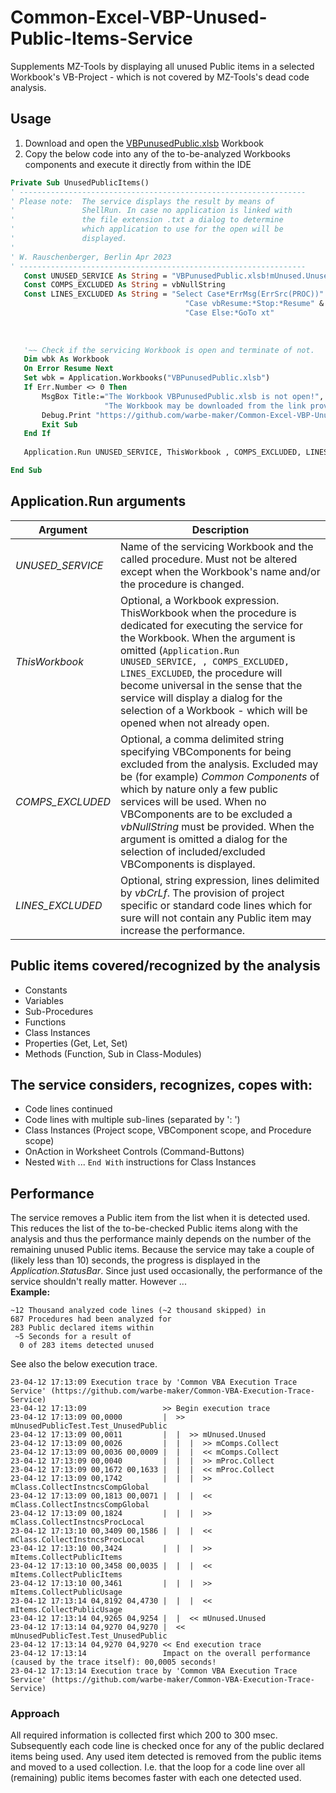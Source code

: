# Common-Excel-VBP-Unused-Public-Items-Service
 Supplements MZ-Tools by displaying all unused Public items in a selected Workbook's VB-Project - which is not covered by MZ-Tools's dead code analysis.
 
 ## Usage
 1. Download and open the [VBPunusedPublic.xlsb][1] Workbook
 2. Copy the below code into any of the to-be-analyzed Workbooks components and execute it directly from within the IDE
 
 ```vb
 Private Sub UnusedPublicItems()
' ----------------------------------------------------------------
' Please note:  The service displays the result by means of 
'               ShellRun. In case no application is linked with
'               the file extension .txt a dialog to determine
'               which application to use for the open will be
'               displayed.
'
' W. Rauschenberger, Berlin Apr 2023
' ----------------------------------------------------------------
    Const UNUSED_SERVICE As String = "VBPunusedPublic.xlsb!mUnused.Unused"  ' must not be altered
    Const COMPS_EXCLUDED As String = vbNullString                           ' Example: "mBasic,mDct,mErH,mObject,mTrc"
    Const LINES_EXCLUDED As String = "Select Case*ErrMsg(ErrSrc(PROC))" & vbCrLf & _
                                        "Case vbResume:*Stop:*Resume" & vbCrLf & _
                                        "Case Else:*GoTo xt"
    
    
    
    '~~ Check if the servicing Workbook is open and terminate of not.
    Dim wbk As Workbook
    On Error Resume Next
    Set wbk = Application.Workbooks("VBPunusedPublic.xlsb")
    If Err.Number <> 0 Then
        MsgBox Title:="The Workbook VBPunusedPublic.xlsb is not open!", Prompt:="The Workbook needs to be opened before this procedure is re-executed." & vbLf & vbLf & _
                      "The Workbook may be downloaded from the link provided in the 'Immediate Window'. Use the download button on the displayed webpage."
        Debug.Print "https://github.com/warbe-maker/Common-Excel-VBP-Unused-Public-Items-Service/blob/main/VBPunusedPublic.xlsb?raw=true"
        Exit Sub
    End If
    
    Application.Run UNUSED_SERVICE, ThisWorkbook , COMPS_EXCLUDED, LINES_EXCLUDED

End Sub
```

## Application.Run arguments

| Argument        | Description |
|-----------------|-------------|
|_UNUSED\_SERVICE_| Name of the servicing Workbook and the called procedure. Must not be altered except when the Workbook's name and/or the procedure is changed. |
|_ThisWorkbook_   | Optional, a Workbook expression. ThisWorkbook when the procedure is dedicated for executing the service for the Workbook. When the argument is omitted (`Application.Run UNUSED_SERVICE, , COMPS_EXCLUDED, LINES_EXCLUDED`, the procedure will become universal in the sense that the service will display a dialog for the selection of a Workbook - which will be opened when not already open. |
|_COMPS\_EXCLUDED_| Optional, a comma delimited string specifying VBComponents for being excluded from the analysis. Excluded may be (for example) _Common Components_ of which by nature only a few public services will be used. When no VBComponents are to be excluded a _vbNullString_ must be provided. When the argument is omitted a dialog for the selection of included/excluded VBComponents is displayed. |
|_LINES\_EXCLUDED_| Optional, string expression, lines delimited by _vbCrLf_. The provision of project specific or standard code lines which for sure will not contain any Public item may increase the performance. |
 
## Public items covered/recognized by the analysis
- Constants
- Variables
- Sub-Procedures
- Functions
- Class Instances
- Properties (Get, Let, Set)
- Methods (Function, Sub in Class-Modules)
  
## The service considers, recognizes, copes with:
- Code lines continued
- Code lines with multiple sub-lines (separated by ': ')
- Class Instances (Project scope, VBComponent scope, and Procedure scope)
- OnAction in Worksheet Controls (Command-Buttons)
- Nested `With` ... `End With` instructions for Class Instances

## Performance
The service removes a Public item from the list when it is detected used. This reduces the list of the to-be-checked Public items along with the analysis and thus the performance mainly depends on the number of the remaining unused Public items. Because the service may take a couple of (likely less than 10) seconds, the progress is displayed in the _Application.StatusBar_. Since just used occasionally, the performance of the service shouldn't really matter. However ...  <br>
**Example:** 
```
~12 Thousand analyzed code lines (~2 thousand skipped) in
687 Procedures had been analyzed for 
283 Public declared items within
 ~5 Seconds for a result of
  0 of 283 items detected unused
```
See also the below execution trace.
```
23-04-12 17:13:09 Execution trace by 'Common VBA Execution Trace Service' (https://github.com/warbe-maker/Common-VBA-Execution-Trace-Service)
23-04-12 17:13:09                 >> Begin execution trace 
23-04-12 17:13:09 00,0000         |  >> mUnusedPublicTest.Test_UnusedPublic
23-04-12 17:13:09 00,0011         |  |  >> mUnused.Unused
23-04-12 17:13:09 00,0026         |  |  |  >> mComps.Collect
23-04-12 17:13:09 00,0036 00,0009 |  |  |  << mComps.Collect
23-04-12 17:13:09 00,0040         |  |  |  >> mProc.Collect
23-04-12 17:13:09 00,1672 00,1633 |  |  |  << mProc.Collect
23-04-12 17:13:09 00,1742         |  |  |  >> mClass.CollectInstncsCompGlobal
23-04-12 17:13:09 00,1813 00,0071 |  |  |  << mClass.CollectInstncsCompGlobal
23-04-12 17:13:09 00,1824         |  |  |  >> mClass.CollectInstncsProcLocal
23-04-12 17:13:10 00,3409 00,1586 |  |  |  << mClass.CollectInstncsProcLocal
23-04-12 17:13:10 00,3424         |  |  |  >> mItems.CollectPublicItems
23-04-12 17:13:10 00,3458 00,0035 |  |  |  << mItems.CollectPublicItems
23-04-12 17:13:10 00,3461         |  |  |  >> mItems.CollectPublicUsage
23-04-12 17:13:14 04,8192 04,4730 |  |  |  << mItems.CollectPublicUsage
23-04-12 17:13:14 04,9265 04,9254 |  |  << mUnused.Unused
23-04-12 17:13:14 04,9270 04,9270 |  << mUnusedPublicTest.Test_UnusedPublic
23-04-12 17:13:14 04,9270 04,9270 << End execution trace 
23-04-12 17:13:14                 Impact on the overall performance (caused by the trace itself): 00,0005 seconds!
23-04-12 17:13:14 Execution trace by 'Common VBA Execution Trace Service' (https://github.com/warbe-maker/Common-VBA-Execution-Trace-Service)
```
### Approach
All required information is collected first which 200 to 300 msec. Subsequently each code line is checked once for any of the public declared items being used. Any used item detected is removed from the public items and moved to a used collection. I.e. that the loop for a code line over all (remaining) public items becomes faster with each one detected used.

 [1]:https://github.com/warbe-maker/Common-Excel-VBP-Unused-Public-Items-Service/blob/main/VBPunusedPublic.xlsb?raw=true
 
